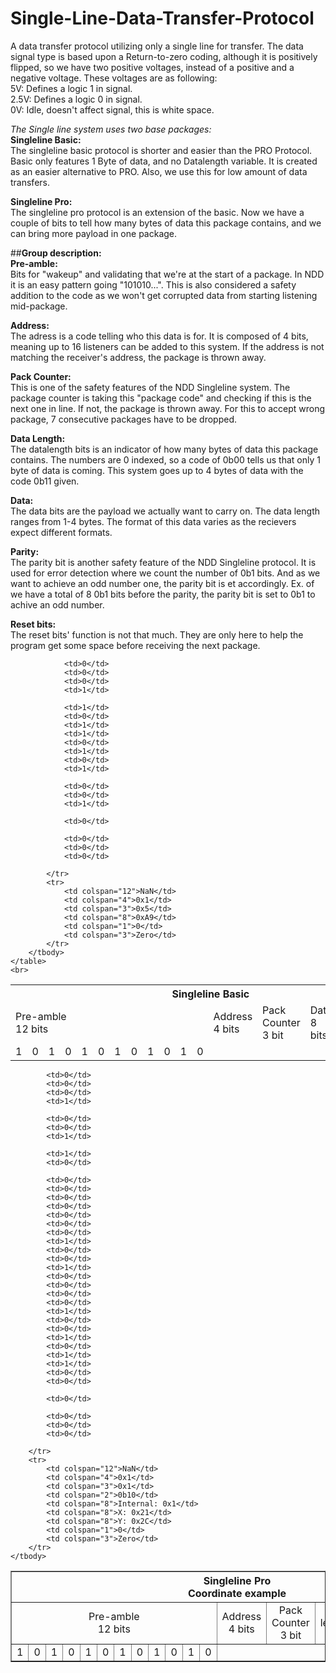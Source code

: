 # Single-Line-Data-Transfer-Protocol
A data transfer protocol utilizing only a single line for transfer. The data signal type is based upon a Return-to-zero coding, although it is positively flipped, so we have two positive voltages, instead of a positive and a negative voltage. These voltages are as following:  
5V: Defines a logic 1 in signal.  
2.5V: Defines a logic 0 in signal.  
0V: Idle, doesn't affect signal, this is white space.  

<i>The Single line system uses two base packages:</i>  
<b>Singleline Basic:</b>  
The singleline basic protocol is shorter and easier than the PRO Protocol. Basic only features 1 Byte of data, and no Datalength variable. It is created as an easier alternative to PRO. Also, we use this for low amount of data transfers.

<b>Singleline Pro:</b>  
The singleline pro protocol is an extension of the basic. Now we have a couple of bits to tell how many bytes of data this package contains, and we can bring more payload in one package.



##<b>Group description:</b>  
<b>Pre-amble:</b>  
Bits for "wakeup" and validating that we're at the start of a package. In NDD it is an easy pattern going "101010...". This is also considered a safety addition to the code as we won't get corrupted data from starting listening mid-package.

<b>Address:</b>  
The adress is a code telling who this data is for. It is composed of 4 bits, meaning up to 16 listeners can be added to this system. If the address is not matching the receiver's address, the package is thrown away.

<b>Pack Counter:</b>  
This is one of the safety features of the NDD Singleline system. The package counter is taking this "package code" and checking if this is the next one in line. If not, the package is thrown away. For this to accept wrong package, 7 consecutive packages have to be dropped.

<b>Data Length:</b>  
The datalength bits is an indicator of how many bytes of data this package contains. The numbers are 0 indexed, so a code of 0b00 tells us that only 1 byte of data is coming. This system goes up to 4 bytes of data with the code 0b11 given.

<b>Data:</b>  
The data bits are the payload we actually want to carry on. The data length ranges from 1-4 bytes. The format of this data varies as the recievers expect different formats.

<b>Parity:</b>  
The parity bit is another safety feature of the NDD Singleline protocol. It is used for error detection where we count the number of 0b1 bits. And as we want to achieve an odd number one, the parity bit is et accordingly. Ex. of we have a total of 8 0b1 bits before the parity, the parity bit is set to 0b1 to achive an odd number.

<b>Reset bits:</b>  
The reset bits' function is not that much. They are only here to help the program get some space before receiving the next package.


<table>
		<tbody>
			<tr>
				<th colspan="31"><b>Singleline Basic</b></th>
			</tr>
			<tr>
				<td colspan="12">Pre-amble <br> 12 bits</td>
				<td colspan="4">Address<br>4 bits</td>
				<td colspan="3">Pack Counter<br> 3 bit</td>
				<td colspan="8">Data<br>8 bits</td>
				<td colspan="1">Parity<br>1 bit</td>
				<td colspan="3">Reset <br> 3 bits (0)</td>
			</tr>
			<tr>
				<td>1</td>
				<td>0</td>
				<td>1</td>
				<td>0</td>
				<td>1</td>
				<td>0</td>
				<td>1</td>
				<td>0</td>
				<td>1</td>
				<td>0</td>
				<td>1</td>
				<td>0</td>

				<td>0</td>
				<td>0</td>
				<td>0</td>
 				<td>1</td>

				<td>1</td>
				<td>0</td>
 				<td>1</td>
				<td>1</td>
				<td>0</td>
 				<td>1</td>
				<td>0</td>
				<td>1</td>

 				<td>0</td>
 				<td>0</td>
 				<td>1</td>

 				<td>0</td>

 				<td>0</td>
 				<td>0</td>
 				<td>0</td>

			</tr>
			<tr>
				<td colspan="12">NaN</td>
				<td colspan="4">0x1</td>
				<td colspan="3">0x5</td>
				<td colspan="8">0xA9</td>
				<td colspan="1">0</td>
				<td colspan="3">Zero</td>
			</tr>
		</tbody> 
	</table>
	<br>  
<table border="solid"style="text-align:center">
	<tbody>
		<tr>
			<th colspan="49"><b>Singleline Pro<br>Coordinate example</b></th>
		</tr>
		<tr>
			<td colspan="12">Pre-amble <br> 12 bits</td>
			<td colspan="4">Address<br>4 bits</td>
			<td colspan="3">Pack Counter<br> 3 bit</td>
			<td colspan="2">Data length<br> 2 bit</td>
			<td colspan="24">Data<br>3 Byte</td>
			<td colspan="1">Parity<br>1 bit</td>
			<td colspan="3">Reset <br> 3 bits (0)</td>
		</tr>
		<tr>
			<td>1</td>
			<td>0</td>
			<td>1</td>
			<td>0</td>
			<td>1</td>
			<td>0</td>
			<td>1</td>
			<td>0</td>
			<td>1</td>
			<td>0</td>
			<td>1</td>
			<td>0</td>

			<td>0</td>
			<td>0</td>
			<td>0</td>
 			<td>1</td>

			<td>0</td>
			<td>0</td>
 			<td>1</td>

 			<td>1</td>
 			<td>0</td>

			<td>0</td>
			<td>0</td>
 			<td>0</td>
			<td>0</td>
			<td>0</td>
			<td>0</td>
			<td>0</td>
 			<td>1</td>
			<td>0</td>
			<td>0</td>
 			<td>1</td>
			<td>0</td>
			<td>0</td>
			<td>0</td>
			<td>0</td>
 			<td>1</td>
			<td>0</td>
			<td>0</td>
 			<td>1</td>
			<td>0</td>
			<td>1</td>
 			<td>1</td>
 			<td>0</td>
 			<td>0</td>

 			<td>0</td>

 			<td>0</td>
 			<td>0</td>
 			<td>0</td>

		</tr>
		<tr>
			<td colspan="12">NaN</td>
			<td colspan="4">0x1</td>
			<td colspan="3">0x1</td>
			<td colspan="2">0b10</td>
			<td colspan="8">Internal: 0x1</td>
			<td colspan="8">X: 0x21</td>
			<td colspan="8">Y: 0x2C</td>
			<td colspan="1">0</td>
			<td colspan="3">Zero</td>
		</tr>
	</tbody> 
</table>
